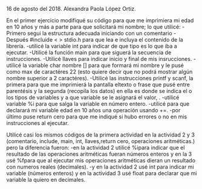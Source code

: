 16 de agosto del 2018.   Alexandra Paola López Ortiz.

En el primer ejercicio modifiqué su código para que me imprimiera mi edad en 10 años y más a parte para que solicitará mi nombre; lo que utilicé:
-Primero segui la estructura adecuada iniciando con un comentario 
-Después #incluide < > stdio.h para que lea e incluya el contenido de la librería.
-utilicé la variable int para indicar de que tipo es lo que iba a ejecutar.
-Utilicé la función main para que siguerá la secuencia de instrucciones.
-Utilicé llaves para indicar inicio y final de mis insrucciones.
-utilicé la variable char nombre [] para que formará mi nombre y le pusé como max de caractéres 22 (esto quiere decir que no podrá mostrar algún nombre superior a 2 caractéres).
-Utilicé las instrucciones printf y scanf, la primera para que me imprimierá la pantalla eltexto o frase que pusé entre parentésis y la segunda (recopila los datos) en ella es donde se indica el o los tipos de variables y a que variable se le asignará el valor, .
-utilicé  variable %i para que salga la variable en número entero.
-utilicé para que declarará mi variable edad en 10 años una operación usando +=.
-por último puse return cero para que me indiqué si hubo errores o no en mis instrucciones al ejecutar.

Utilicé casi los mismos códigos de la primera actividad en la actividad 2 y 3 (comentario, include, main, int, llaves,return cero, operaciones aritméticas.) pero la diferencia fueron:
-en la actividad 2 utilicé %ipara indicar que el resultado de las operaciones aritméticas fueran números enteros y en la 3 usé %fpara que al ejecutar mis operaciones aritméticas dieran un resultado con numeros reales (decimales).
-y en la actividad 2 usé int para indicar mi variable (números enteros) y en la actividad 3 usé float para declarar que mi variable la quiero en decimales.



